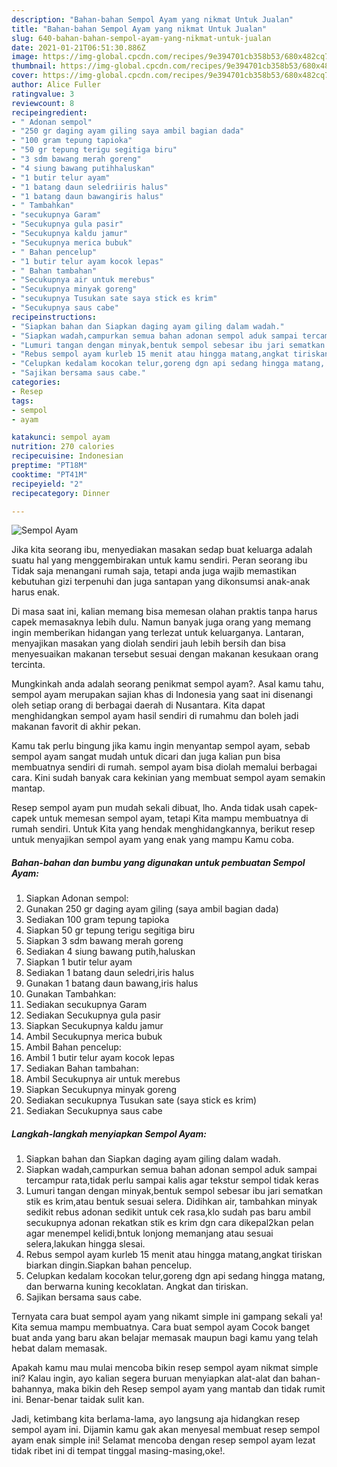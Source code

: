 ```yaml
---
description: "Bahan-bahan Sempol Ayam yang nikmat Untuk Jualan"
title: "Bahan-bahan Sempol Ayam yang nikmat Untuk Jualan"
slug: 640-bahan-bahan-sempol-ayam-yang-nikmat-untuk-jualan
date: 2021-01-21T06:51:30.886Z
image: https://img-global.cpcdn.com/recipes/9e394701cb358b53/680x482cq70/sempol-ayam-foto-resep-utama.jpg
thumbnail: https://img-global.cpcdn.com/recipes/9e394701cb358b53/680x482cq70/sempol-ayam-foto-resep-utama.jpg
cover: https://img-global.cpcdn.com/recipes/9e394701cb358b53/680x482cq70/sempol-ayam-foto-resep-utama.jpg
author: Alice Fuller
ratingvalue: 3
reviewcount: 8
recipeingredient:
- " Adonan sempol"
- "250 gr daging ayam giling saya ambil bagian dada"
- "100 gram tepung tapioka"
- "50 gr tepung terigu segitiga biru"
- "3 sdm bawang merah goreng"
- "4 siung bawang putihhaluskan"
- "1 butir telur ayam"
- "1 batang daun seledriiris halus"
- "1 batang daun bawangiris halus"
- " Tambahkan"
- "secukupnya Garam"
- "Secukupnya gula pasir"
- "Secukupnya kaldu jamur"
- "Secukupnya merica bubuk"
- " Bahan pencelup"
- "1 butir telur ayam kocok lepas"
- " Bahan tambahan"
- "Secukupnya air untuk merebus"
- "Secukupnya minyak goreng"
- "secukupnya Tusukan sate saya stick es krim"
- "Secukupnya saus cabe"
recipeinstructions:
- "Siapkan bahan dan Siapkan daging ayam giling dalam wadah."
- "Siapkan wadah,campurkan semua bahan adonan sempol aduk sampai tercampur rata,tidak perlu sampai kalis agar tekstur sempol tidak keras"
- "Lumuri tangan dengan minyak,bentuk sempol sebesar ibu jari sematkan stik es krim,atau bentuk sesuai selera. Didihkan air, tambahkan minyak sedikit rebus adonan sedikit untuk cek rasa,klo sudah pas baru ambil secukupnya adonan rekatkan stik es krim dgn cara dikepal2kan pelan agar menempel kelidi,bntuk lonjong memanjang atau sesuai selera,lakukan hingga slesai."
- "Rebus sempol ayam kurleb 15 menit atau hingga matang,angkat tiriskan biarkan dingin.Siapkan bahan pencelup."
- "Celupkan kedalam kocokan telur,goreng dgn api sedang hingga matang, dan berwarna kuning kecoklatan. Angkat dan tiriskan."
- "Sajikan bersama saus cabe."
categories:
- Resep
tags:
- sempol
- ayam

katakunci: sempol ayam 
nutrition: 270 calories
recipecuisine: Indonesian
preptime: "PT18M"
cooktime: "PT41M"
recipeyield: "2"
recipecategory: Dinner

---
```



![Sempol Ayam](https://img-global.cpcdn.com/recipes/9e394701cb358b53/680x482cq70/sempol-ayam-foto-resep-utama.jpg)

Jika kita seorang ibu, menyediakan masakan sedap buat keluarga adalah suatu hal yang menggembirakan untuk kamu sendiri. Peran seorang ibu Tidak saja menangani rumah saja, tetapi anda juga wajib memastikan kebutuhan gizi terpenuhi dan juga santapan yang dikonsumsi anak-anak harus enak.

Di masa  saat ini, kalian memang bisa memesan olahan praktis tanpa harus capek memasaknya lebih dulu. Namun banyak juga orang yang memang ingin memberikan hidangan yang terlezat untuk keluarganya. Lantaran, menyajikan masakan yang diolah sendiri jauh lebih bersih dan bisa menyesuaikan makanan tersebut sesuai dengan makanan kesukaan orang tercinta. 



Mungkinkah anda adalah seorang penikmat sempol ayam?. Asal kamu tahu, sempol ayam merupakan sajian khas di Indonesia yang saat ini disenangi oleh setiap orang di berbagai daerah di Nusantara. Kita dapat menghidangkan sempol ayam hasil sendiri di rumahmu dan boleh jadi makanan favorit di akhir pekan.

Kamu tak perlu bingung jika kamu ingin menyantap sempol ayam, sebab sempol ayam sangat mudah untuk dicari dan juga kalian pun bisa membuatnya sendiri di rumah. sempol ayam bisa diolah memalui berbagai cara. Kini sudah banyak cara kekinian yang membuat sempol ayam semakin mantap.

Resep sempol ayam pun mudah sekali dibuat, lho. Anda tidak usah capek-capek untuk memesan sempol ayam, tetapi Kita mampu membuatnya di rumah sendiri. Untuk Kita yang hendak menghidangkannya, berikut resep untuk menyajikan sempol ayam yang enak yang mampu Kamu coba.

<!--inarticleads1-->

##### Bahan-bahan dan bumbu yang digunakan untuk pembuatan Sempol Ayam:

1. Siapkan  Adonan sempol:
1. Gunakan 250 gr daging ayam giling (saya ambil bagian dada)
1. Sediakan 100 gram tepung tapioka
1. Siapkan 50 gr tepung terigu segitiga biru
1. Siapkan 3 sdm bawang merah goreng
1. Sediakan 4 siung bawang putih,haluskan
1. Siapkan 1 butir telur ayam
1. Sediakan 1 batang daun seledri,iris halus
1. Gunakan 1 batang daun bawang,iris halus
1. Gunakan  Tambahkan:
1. Sediakan secukupnya Garam
1. Sediakan Secukupnya gula pasir
1. Siapkan Secukupnya kaldu jamur
1. Ambil Secukupnya merica bubuk
1. Ambil  Bahan pencelup:
1. Ambil 1 butir telur ayam kocok lepas
1. Sediakan  Bahan tambahan:
1. Ambil Secukupnya air untuk merebus
1. Siapkan Secukupnya minyak goreng
1. Sediakan secukupnya Tusukan sate (saya stick es krim)
1. Sediakan Secukupnya saus cabe




<!--inarticleads2-->

##### Langkah-langkah menyiapkan Sempol Ayam:

1. Siapkan bahan dan Siapkan daging ayam giling dalam wadah.
1. Siapkan wadah,campurkan semua bahan adonan sempol aduk sampai tercampur rata,tidak perlu sampai kalis agar tekstur sempol tidak keras
1. Lumuri tangan dengan minyak,bentuk sempol sebesar ibu jari sematkan stik es krim,atau bentuk sesuai selera. Didihkan air, tambahkan minyak sedikit rebus adonan sedikit untuk cek rasa,klo sudah pas baru ambil secukupnya adonan rekatkan stik es krim dgn cara dikepal2kan pelan agar menempel kelidi,bntuk lonjong memanjang atau sesuai selera,lakukan hingga slesai.
1. Rebus sempol ayam kurleb 15 menit atau hingga matang,angkat tiriskan biarkan dingin.Siapkan bahan pencelup.
1. Celupkan kedalam kocokan telur,goreng dgn api sedang hingga matang, dan berwarna kuning kecoklatan. Angkat dan tiriskan.
1. Sajikan bersama saus cabe.




Ternyata cara buat sempol ayam yang nikamt simple ini gampang sekali ya! Kita semua mampu membuatnya. Cara buat sempol ayam Cocok banget buat anda yang baru akan belajar memasak maupun bagi kamu yang telah hebat dalam memasak.

Apakah kamu mau mulai mencoba bikin resep sempol ayam nikmat simple ini? Kalau ingin, ayo kalian segera buruan menyiapkan alat-alat dan bahan-bahannya, maka bikin deh Resep sempol ayam yang mantab dan tidak rumit ini. Benar-benar taidak sulit kan. 

Jadi, ketimbang kita berlama-lama, ayo langsung aja hidangkan resep sempol ayam ini. Dijamin kamu gak akan menyesal membuat resep sempol ayam enak simple ini! Selamat mencoba dengan resep sempol ayam lezat tidak ribet ini di tempat tinggal masing-masing,oke!.

